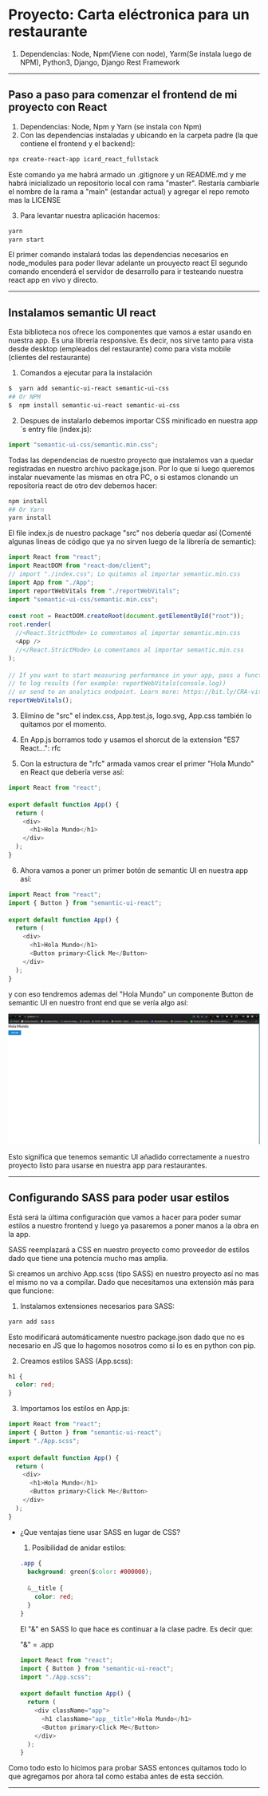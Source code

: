 # Proyecto: Carta eléctronica para un restaurante

1. Dependencias: Node, Npm(Viene con node), Yarm(Se instala luego de NPM), Python3, Django, Django Rest Framework

---

## Paso a paso para comenzar el frontend de mi proyecto con React

1. Dependencias: Node, Npm y Yarn (se instala con Npm)
2. Con las dependencias instaladas y ubicando en la carpeta padre (la que contiene el frontend y el backend):

```bash
npx create-react-app icard_react_fullstack
```

Este comando ya me habrá armado un .gitignore y un README.md y me habrá inicializado un repositorio local con rama "master". Restaría cambiarle el nombre de la rama a "main" (estandar actual) y agregar el repo remoto mas la LICENSE

3. Para levantar nuestra aplicación hacemos:

```bash
yarn
yarn start
```

El primer comando instalará todas las dependencias necesarios en node_modules para poder llevar adelante un prouyecto react
El segundo comando encenderá el servidor de desarrollo para ir testeando nuestra react app en vivo y directo.

---

## Instalamos semantic UI react

Esta biblioteca nos ofrece los componentes que vamos a estar usando en nuestra app. Es una librería responsive. Es decir, nos sirve tanto para vista desde desktop (empleados del restaurante) como para vista mobile (clientes del restaurante)

1. Comandos a ejecutar para la instalación

```bash
$  yarn add semantic-ui-react semantic-ui-css
## Or NPM
$  npm install semantic-ui-react semantic-ui-css
```

2. Despues de instalarlo debemos importar CSS minificado en nuestra app´s entry file (index.js):

```js
import "semantic-ui-css/semantic.min.css";
```

Todas las dependencias de nuestro proyecto que instalemos van a quedar registradas en nuestro archivo package.json.
Por lo que si luego queremos instalar nuevamente las mismas en otra PC, o si estamos clonando un repositoria react de otro dev debemos hacer:

```bash
npm install
## Or Yarn
yarn install
```

El file index.js de nuestro package "src" nos debería quedar así (Comenté algunas lineas de código que ya no sirven luego de la librería de semantic):

```js
import React from "react";
import ReactDOM from "react-dom/client";
// import "./index.css"; Lo quitamos al importar semantic.min.css
import App from "./App";
import reportWebVitals from "./reportWebVitals";
import "semantic-ui-css/semantic.min.css";

const root = ReactDOM.createRoot(document.getElementById("root"));
root.render(
  //<React.StrictMode> Lo comentamos al importar semantic.min.css
  <App />
  //</React.StrictMode> Lo comentamos al importar semantic.min.css
);

// If you want to start measuring performance in your app, pass a function
// to log results (for example: reportWebVitals(console.log))
// or send to an analytics endpoint. Learn more: https://bit.ly/CRA-vitals
reportWebVitals();
```

3. Elimino de "src" el index.css, App.test.js, logo.svg, App.css también lo quitamos por el momento.

4. En App.js borramos todo y usamos el shorcut de la extension "ES7 React...": rfc
5. Con la estructura de "rfc" armada vamos crear el primer "Hola Mundo" en React que debería verse así:

```js
import React from "react";

export default function App() {
  return (
    <div>
      <h1>Hola Mundo</h1>
    </div>
  );
}
```

6. Ahora vamos a poner un primer botón de semantic UI en nuestra app así:

```js
import React from "react";
import { Button } from "semantic-ui-react";

export default function App() {
  return (
    <div>
      <h1>Hola Mundo</h1>
      <Button primary>Click Me</Button>
    </div>
  );
}
```

y con eso tendremos ademas del "Hola Mundo" un componente Button de semantic UI en nuestro front end que se vería algo así:

<img src="../images/button_semanticUI_component.PNG">

Esto significa que tenemos semantic UI añadido correctamente a nuestro proyecto listo para usarse en nuestra app para restaurantes.

---

## Configurando SASS para poder usar estilos

Está será la última configuración que vamos a hacer para poder sumar estilos a nuestro frontend y luego ya pasaremos a poner manos a la obra en la app.

SASS reemplazará a CSS en nuestro proyecto como proveedor de estilos dado que tiene una potencía mucho mas amplia.

Si creamos un archivo App.scss (tipo SASS) en nuestro proyecto así no mas el mismo no va a compilar. Dado que necesitamos una extensión más para que funcione:

1. Instalamos extensiones necesarios para SASS:

```bash
yarn add sass
```

Esto modificará automáticamente nuestro package.json dado que no es necesario en JS que lo hagomos nosotros como si lo es en python con pip.

2. Creamos estilos SASS (App.scss):

```scss
h1 {
  color: red;
}
```

3. Importamos los estilos en App.js:

```js
import React from "react";
import { Button } from "semantic-ui-react";
import "./App.scss";

export default function App() {
  return (
    <div>
      <h1>Hola Mundo</h1>
      <Button primary>Click Me</Button>
    </div>
  );
}
```

- ¿Que ventajas tiene usar SASS en lugar de CSS?

  1. Posibilidad de anidar estilos:

  ```css
  .app {
    background: green($color: #000000);

    &__title {
      color: red;
    }
  }
  ```

  El "&" en SASS lo que hace es continuar a la clase padre. Es decir que:

  "&" = .app

  ```js
  import React from "react";
  import { Button } from "semantic-ui-react";
  import "./App.scss";

  export default function App() {
    return (
      <div className="app">
        <h1 className="app__title">Hola Mundo</h1>
        <Button primary>Click Me</Button>
      </div>
    );
  }
  ```

Como todo esto lo hicimos para probar SASS entonces quitamos todo lo que agregamos por ahora tal como estaba antes de esta sección.

---
